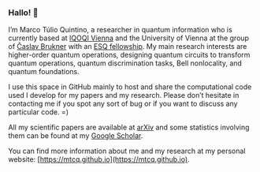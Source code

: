 ### Hallo! 👋

I’m Marco Túlio Quintino, a researcher in quantum information who is currently based at [IQOQI Vienna](https://www.oeaw.ac.at/esq/home/esq-postdocs/postdoc-application/current-esq-postdocs/quintino-marco-tulio) and the University of Vienna at the group of [Časlav Brukner](https://www.quantumfoundations.org/people.html) with an [ESQ fellowship](https://www.oeaw.ac.at/esq/home/esq-postdocs/postdoc-application/current-esq-postdocs/quintino-marco-tulio). My main research interests are higher-order quantum operations, designing quantum circuits to transform quantum operations, quantum discrimination tasks, Bell nonlocality, and quantum foundations.

I use this space in GitHub mainly to host and share the computational code used I develop for my papers and my research. Please don’t hesitate in contacting me if you spot any sort of bug or if you want to discuss any particular code. =)

All my scientific papers are available at [arXiv](https://arxiv.org/a/quintino_m_1.html) and some statistics involving them can be found at my [Google Scholar](https://scholar.google.com/citations?user=9S-Jrs4AAAAJ&hl).

You can find more information about me and my research at my personal website: [https://mtcq.github.io](https://mtcq.github.io).


<!--
**mtcq/mtcq** is a ✨ _special_ ✨ repository because its `README.md` (this file) appears on your GitHub profile.

Here are some ideas to get you started:

- 🔭 I’m currently working on ...
- 🌱 I’m currently learning ...
- 👯 I’m looking to collaborate on ...
- 🤔 I’m looking for help with ...
- 💬 Ask me about ...
- 📫 How to reach me: ...
- 😄 Pronouns: ...
- ⚡ Fun fact: ...
-->
